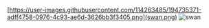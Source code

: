[https://user-images.githubusercontent.com/114263485/194735371-adff4758-0976-4c93-ae6d-3626bb3f3405.png](swan.png)
![swan](https://user-images.githubusercontent.com/114263485/194735431-c320d66d-150b-48fe-9002-4fdf56224301.svg)
